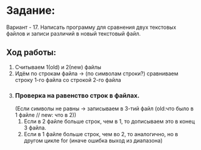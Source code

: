 # Задание: 
Вариант - 17. Написать программу для сравнения двух текстовых файлов и записи различий в новый текстовый файл.
## Ход работы:
1. Считываем 1(old) и 2(new) файлы
2. Идём по строкам файла -> (по символам строки?) сравниваем строку 1-го файла со строкой 2-го файла
3. ### Проверка на равенство строк в файлах.
   (Если символы не равны -> записываем в 3-тий файл (old:что было в 1 файле // new: что в 2))
   1. Если в 2 файле больше строк, чем в 1, то дописываем это в конец 3 файла.
   2. Если в 1 файле больше строк, чем во 2, то аналогично, но в другом цикле for (иначе ошибка выход из диапазона)
